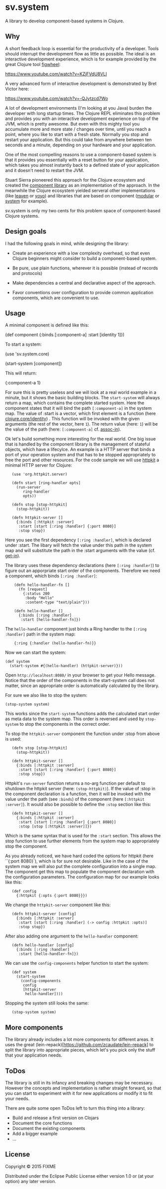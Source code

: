 # sv.system

A library to develop component-based systems in Clojure.

## Why

A short feedback loop is essential for the productivity of a
developer. Tools should interrupt the development flow as little as
possible. The ideal is an interactive development experience, which is
for example provided by the great Clojure tool
[figwheel](https://github.com/bhauman/lein-figwheel):

https://www.youtube.com/watch?v=KZjFVdU8VLI

A very advanced form of interactive development is demonstrated by
Bret Victor here:

https://www.youtube.com/watch?v=-QJytzcd7Wo

A lot of development environments (I'm looking at you Java) burden the
developer with long startup times. The Clojure REPL eliminates this
problem and provides you with an interactive development experience on
top of the JVM, which is pretty awesome. But even with this mighty
tool you accumulate more and more state / changes over time, until you
reach a point, where you like to start with a fresh state. Normally
you stop and restart your application. But this could take from
anywhere between ten seconds and a minute, depending on your hardware
and your application.

One of the most compelling reasons to use a component-based system is
that it provides you essentially with a reset button for your
application, which takes you almost instantly back to a defined state
of your application and it doesn't need to restart the JVM.

Stuart Sierra pioneered this approach for the Clojure ecosystem and
created the [component
library](https://github.com/stuartsierra/component/) as an
implementation of the approach. In the meanwhile the Clojure ecosystem
yielded serveral other implementations (like
[leaven](https://github.com/palletops/leaven/) or
[yoyo](https://github.com/jarohen/yoyo)) and libraries that are based
on component ([modular](https://github.com/juxt/modular/) or
[system](https://github.com/danielsz/system) for example).

sv.system is only my two cents for this problem space of
component-based Clojure systems.

## Design goals

I had the following goals in mind, while designing the library:

- Create an experience with a low complexity overhead, so that even
  Clojure beginners might consider to build a component-based system.

- Be pure, use plain functions, wherever it is possible (instead of
  records and protocols)

- Make dependencies a central and declarative aspect of the approach.

- Favor conventions over configuration to provide common application
  components, which are convenient to use.

## Usage

A minimal component is defined like this:

  (def component {:binds [:component-a]
                  :start [identity 1]})

To start a system:

  (use 'sv.system.core)

  (start-system [component])

This will return:

{:component-a 1}

For sure this is pretty useless and we will look at a real world
example in a minute, but it shows the basic building blocks. The
`start-system` will always return a map, which contains the complete
started system. Here the component states that it will bind the path
`[:component-a]` in the system map. The value of :start is a vector,
which first element is a function (here
[clojure.core/identity](https://clojuredocs.org/clojure.core/identity))
. This function will be invoked with the given arguments (the rest of
the vector, here `1`). The return value (here: `1`) will be the value
of the path (here: `[:component-a]`
cf. [assoc-in](https://clojuredocs.org/clojure.core/assoc-in)).

Ok let's build something more interesting for the real world. One big
issue that is handled by the component library is the management of
stateful objects, which have a lifecylce. An example is a HTTP server
that binds a port of your operation system and that has to be stopped
appropriately to free the port and other resources. For the code
sample we will use [httpkit](http://www.http-kit.org/) a minimal HTTP
server for Clojure:

       (use 'org.httpkit.server)

       (defn start [ring-handler opts]
         (run-server
            ring-handler
            opts))

       (defn stop [stop-httpkit]
         (stop-httpkit))

       (defn httpkit-server []
         {:binds [:httpkit :server]
          :start [start [:ring :handler] {:port 8080}]
          :stop stop})

Here you see the first dependency `[:ring :handler]`, which is
declared under :start. The libary will fetch the value under this path
in the system map and will substitute the path in the :start
arguments with the value
(cf. [get-in](https://clojuredocs.org/clojure.core/get-in)).

The library uses these dependency declarations (here `[:ring
:handler]`) to figure out an apporpriate start order of the
components. Therefore we need a component, which binds `[:ring
:handler]`:

        (defn hello-handler-fn []
          (fn [request]
            {:status 200
             :body "Hello"
             :content-type "text/plain"}))

        (defn hello-handler []
          {:binds [:ring :handler]
           :start [hello-handler-fn]})


The `hello-handler` component just binds a Ring handler to the `[:ring
:handler]` path in the system map:

        {:ring {:handler (hello-handler-fn)}}

Now we can start the system:

    (def system
      (start-system #{(hello-handler) (httpkit-server)}))

Open `http://localhost:8080/` in your browser to get your Hello
message. Notice that the order of the components in the start-system
call does not matter, since an appropriate order is automatically
calculated by the library.

For sure we also like to stop the system:

    (stop-system system)

This works since the `start-system` functions adds the calculated
start order as meta data to the system map. This order is reversed and
used by `stop-system` to stop the components in the correct order.

To stop the `httpkit-server` component the function under :stop from
above is used:

       (defn stop [stop-httpkit]
         (stop-httpkit))

       (defn httpkit-server []
         {:binds [:httpkit :server]
          :start [start [:ring :handler] {:port 8080}]
          :stop stop})

Httpkit's `run-server` function returns a no-arg function per default
to shutdown the httpkit server (here: `(stop-httpkit)`). If the value
of :stop in the component declaration is a function, then it will be
invoked with the value under the path (see `:binds`) of the component
(here `[:httpkit :server]`). It would also be possible to define the
`:stop` section like this:

       (defn httpkit-server []
         {:binds [:httpkit :server]
          :start [start [:ring :handler] {:port 8080}]
          :stop [stop [:httpkit :server]]})

Which is the same syntax that is used for the `:start` section. This
allows the stop function to use further elements from the system map
to appropriately stop the component.

As you already noticed, we have hard coded the options for httpkit
(here ``{:port 8080}`), which is for sure not desirable. Like in the
case of the system map we will also put the complete configuration
into a single map. The component get this map to populate the
component declaration with the configuration parameters. The
configuration map for our example looks like this:

       (def config
         {:httpkit {:opts {:port 8080}}})

We change the `httpkit-server` component like this:

       (defn httpkit-server [config]
         {:binds [:httpkit :server]
          :start [start [:ring :handler] (-> config :httpkit :opts)]
          :stop stop})

After also adding one argument to the `hello-handler` component:

       (defn hello-handler [config]
         {:binds [:ring :handler]
          :start [hello-handler-fn]})

We can use the `config-components` helper function to start the system:

       (def system
         (start-system
           (config-components
            config
            [httpkit-server
             hello-handler])))

Stopping the system still looks the same:

       (stop-system system)


## More components

The library already includes a lot more components for different
areas. It uses the great
(lein-repack)[https://github.com/zcaudate/lein-repack] to split the
library into appropriate pieces, which let's you pick only the stuff
that your application needs.


## ToDos

The library is still in its infancy and breaking changes may be
necessary. However the concepts and implementation is rather straight
forward, so that you can start to experiment with it for new
applications or modify it to fit your needs.

There are quite some open ToDos left to turn this thing into a library:

- Build and release a first version on Clojars
- Document the core functions
- Document the existing components
- Add a bigger example
- ...

## License

Copyright © 2015 FIXME

Distributed under the Eclipse Public License either version 1.0 or (at
your option) any later version.
